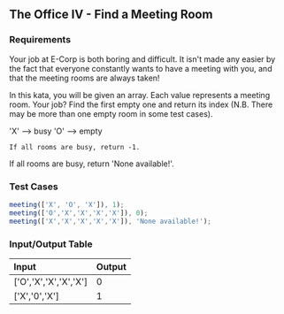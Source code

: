 ## The Office IV - Find a Meeting Room

### Requirements 

Your job at E-Corp is both boring and difficult. It isn't made any easier by the fact that everyone constantly wants to have a meeting with you, and that the meeting rooms are always taken!

In this kata, you will be given an array. Each value represents a meeting room. Your job? Find the first empty one and return its index (N.B. There may be more than one empty room in some test cases).

'X' --> busy 'O' --> empty

```
If all rooms are busy, return -1.
```

If all rooms are busy, return 'None available!'.

### Test Cases

```JavaScript
meeting(['X', 'O', 'X']), 1);
meeting(['O','X','X','X','X']), 0);
meeting(['X','X','X','X','X']), 'None available!');
```

### Input/Output Table

| Input                                          | Output |
| :--------------------------------------------- | :----- |
| ['O','X','X','X','X']                          | 0      |
| ['X','0','X']                          | 1     | 


